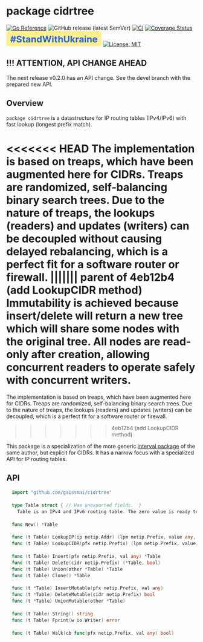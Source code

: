 # package cidrtree
[![Go Reference](https://pkg.go.dev/badge/github.com/gaissmai/cidrtree.svg)](https://pkg.go.dev/github.com/gaissmai/cidrtree#section-documentation)
![GitHub release (latest SemVer)](https://img.shields.io/github/v/release/gaissmai/cidrtree)
[![CI](https://github.com/gaissmai/cidrtree/actions/workflows/go.yml/badge.svg)](https://github.com/gaissmai/cidrtree/actions/workflows/go.yml)
[![Coverage Status](https://coveralls.io/repos/github/gaissmai/cidrtree/badge.svg)](https://coveralls.io/github/gaissmai/cidrtree)
[![Stand With Ukraine](https://raw.githubusercontent.com/vshymanskyy/StandWithUkraine/main/badges/StandWithUkraine.svg)](https://stand-with-ukraine.pp.ua)
[![License: MIT](https://img.shields.io/badge/License-MIT-yellow.svg)](https://opensource.org/licenses/MIT)

## !!! ATTENTION, API CHANGE AHEAD

The next release v0.2.0 has an API change. See the devel branch with the prepared new API.

## Overview

`package cidrtree` is a datastructure for IP routing tables (IPv4/IPv6) with fast lookup (longest prefix match).

<<<<<<< HEAD
The implementation is based on treaps, which have been augmented here for CIDRs. Treaps are randomized, self-balancing binary search trees. Due to the nature of treaps, the lookups (readers) and updates (writers) can be decoupled without causing delayed rebalancing, which is a perfect fit for a software router or firewall.
||||||| parent of 4eb12b4 (add LookupCIDR method)
Immutability is achieved because insert/delete will return a new tree which will share some nodes with the original tree.
All nodes are read-only after creation, allowing concurrent readers to operate safely with concurrent writers.
=======
The implementation is based on treaps, which have been augmented here for CIDRs. Treaps are randomized, self-balancing binary search trees. Due to the nature of treaps, the lookups (readers) and updates (writers) can be decoupled, which is a perfect fit for a software router or firewall.
>>>>>>> 4eb12b4 (add LookupCIDR method)

This package is a specialization of the more generic [interval package] of the same author,
but explicit for CIDRs. It has a narrow focus with a specialized API for IP routing tables.

[interval package]: https://github.com/gaissmai/interval

## API
```go
  import "github.com/gaissmai/cidrtree"

  type Table struct { // Has unexported fields.  }
    Table is an IPv4 and IPv6 routing table. The zero value is ready to use.

  func New() *Table

  func (t Table) LookupIP(ip netip.Addr) (lpm netip.Prefix, value any, ok bool)
  func (t Table) LookupCIDR(pfx netip.Prefix) (lpm netip.Prefix, value any, ok bool)

  func (t Table) Insert(pfx netip.Prefix, val any) *Table
  func (t Table) Delete(cidr netip.Prefix) (*Table, bool)
  func (t Table) Union(other *Table) *Table
  func (t Table) Clone() *Table

  func (t *Table) InsertMutable(pfx netip.Prefix, val any)
  func (t *Table) DeleteMutable(cidr netip.Prefix) bool
  func (t *Table) UnionMutable(other *Table)

  func (t Table) String() string
  func (t Table) Fprint(w io.Writer) error

  func (t Table) Walk(cb func(pfx netip.Prefix, val any) bool)
```
